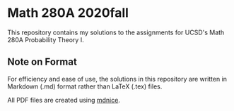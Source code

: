 # Math 280A 2020fall
This repository contains my solutions to the assignments for UCSD's Math 280A Probability Theory I.

## Note on Format
For efficiency and ease of use, the solutions in this repository are written in Markdown (.md) format rather than LaTeX (.tex) files. 

All PDF files are created using [mdnice](https://mdnice.com).